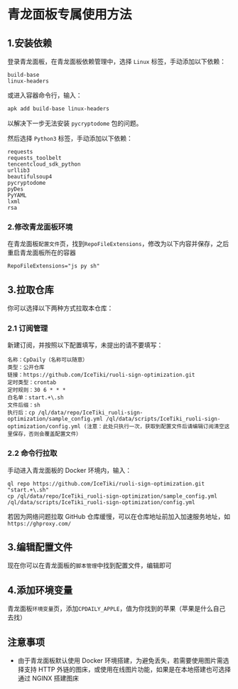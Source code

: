 # 青龙面板专属使用方法

## 1.安装依赖
登录青龙面板，在青龙面板依赖管理中，选择 `Linux` 标签，手动添加以下依赖：
```text
build-base
linux-headers
```
或进入容器命令行，输入：
```bash
apk add build-base linux-headers
```
以解决下一步无法安装 `pycryptodome` 包的问题。

然后选择 `Python3` 标签，手动添加以下依赖：
```text
requests
requests_toolbelt
tencentcloud_sdk_python
urllib3
beautifulsoup4
pycryptodome
pyDes
PyYAML
lxml
rsa
```

### 2.修改青龙面板环境
在青龙面板`配置文件`页，找到`RepoFileExtensions`，修改为以下内容并保存，之后重启青龙面板所在的容器
```text
RepoFileExtensions="js py sh"
```

## 3.拉取仓库
你可以选择以下两种方式拉取本仓库：
### 2.1 订阅管理
新建订阅，并按照以下配置填写，未提出的请不要填写：
```text
名称：CpDaily（名称可以随意）
类型：公开仓库
链接：https://github.com/IceTiki/ruoli-sign-optimization.git
定时类型：crontab
定时规则：30 6 * * *
白名单：start.+\.sh
文件后缀：sh
执行后：cp /ql/data/repo/IceTiki_ruoli-sign-optimization/sample_config.yml /ql/data/scripts/IceTiki_ruoli-sign-optimization/config.yml (注意：此处只执行一次，获取到配置文件后请编辑订阅清空这里保存，否则会覆盖配置文件）
```
### 2.2 命令行拉取
手动进入青龙面板的 Docker 环境内，输入：
```shell
ql repo https://github.com/IceTiki/ruoli-sign-optimization.git "start.+\.sh" 
cp /ql/data/repo/IceTiki_ruoli-sign-optimization/sample_config.yml /ql/data/scripts/IceTiki_ruoli-sign-optimization/config.yml
```
若因为网络问题拉取 GitHub 仓库缓慢，可以在仓库地址前加入加速服务地址，如`https://ghproxy.com/`

## 3.编辑配置文件
现在你可以在青龙面板的`脚本管理`中找到配置文件，编辑即可

## 4.添加环境变量
青龙面板`环境变量`页，添加`CPDAILY_APPLE`，值为你找到的苹果（苹果是什么自己去找）

## 注意事项
 - 由于青龙面板默认使用 Docker 环境搭建，为避免丢失，若需要使用图片需选择支持 HTTP 外链的图床，或使用在线图片功能，如果是在本地搭建也可选择通过 NGINX 搭建图床
